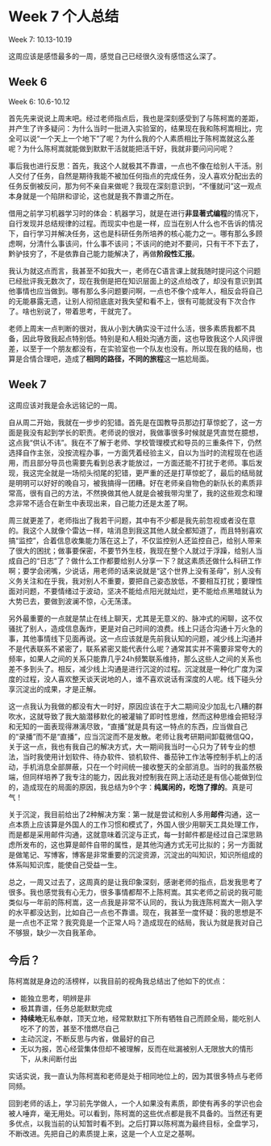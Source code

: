 # Week 7 个人总结

Week 7: 10.13-10.19

这周应该是感悟最多的一周，感觉自己已经很久没有感悟这么深了。

## Week 6

Week 6: 10.6-10.12

首先先来说说上周末吧。经过老师指点后，我也是深刻感受到了与陈柯嵩的差距，并产生了许多疑问：为什么当时一批进入实验室的，结果现在我和陈柯嵩相比，完全可以说“一个天上一个地下”了呢？为什么我的个人素质相比于陈柯嵩就这么差呢？为什么陈柯嵩就能做到默默干活就能把活干好，我就非要问问问呢？

事后我也进行反思：首先，我这个人就极其不靠谱，一点也不像在给别人干活。别人交付了任务，自然是期待我能不被加任何指点的完成任务，没人喜欢分配出去的任务反倒被反问，那为何不亲自来做呢？我现在深刻意识到，“不懂就问”这一观点本身就是一个陷阱和谬论，这也就是我不靠谱之所在。

借用之前学习机器学习时的体会：机器学习，就是在进行**非显著式编程**的情况下，自行发现并总结规律的过程。而现实中也是一样，应当在别人什么也不告诉的情况下，自行学习并解决任务，这也是科研任务所培养的核心能力之一。哪有那么多顾虑啊，分清什么事该问，什么事不该问；不该问的绝对不要问，只有干不下去了，黔驴技穷了，不是依靠自己能力能解决了，再做**阶段性汇报**。

我认为就这点而言，我甚至不如我大一，老师在C语言课上就我随时提问这个问题已经批评我无数次了，现在我倒是把在知识层面上的这点给改了，却没有意识到其他事情也应当做到。哪有那么多问题要问啊，一点也不像个成年人，相反会将自己的无能暴露无遗，让别人彻彻底底对我失望和看不上，很有可能就没有下次合作了。啥也别说了，带着思考，干就完了。

老师上周末一点判断的很对，我从小到大确实没干过什么活，很多素质我都不具备，因此导致我起点特别低。特别是和人相处沟通方面，这也导致我这个人风评很差，以至于一个朋友都没有，在实验室也一个队友也没有。所以现在我的结局，也算是合情合理吧，造成了**相同的路径，不同的旅程**这一尴尬局面。

## Week 7

这周应该对我是会永远铭记的一周。

自从周二开始，我就在一步步的犯错。首先是在国教导员那边打草惊蛇了，这一方面是我没有起到学长的职责。老师说的很对，我做事很多时候就是凭直觉在臆想，这点我“供认不讳”。我在不了解于老师、学校管理模式和导员的三重条件下，仍然选择自作主张，没按流程办事，一方面凭着经验主义，自以为当时的流程现在也适用，而且部分导员也需要先看到总表才能放过，一方面还能不打扰于老师。事后发现，我这完全就是一场彻头彻尾的犯错，更严重的还是打草惊蛇了，最后的结局就是明明可以好好的晚自习，被我搞得一团糟。好在老师亲自物色的新队长的素质非常高，很有自己的方法，不然换做其他人就是会被我带沟里了，我的这些观念和理念非常不适合在新生中表现出来，自己能力还是太差了啊。

周三就更差了，老师指出了我若干问题，其中有不少都是我先前忽视或者没在意的。我这个人就像个雷达一样，啥消息到我这其他人就全都知道了，而且特别喜欢搞“监控”，合着信息收集能力落在这上了，不仅监控别人还监控自己，给别人带来了很大的困扰；做事要保密，不要节外生枝，我现在整个人就过于浮躁，给别人当成自己的“日志”了？做什么工作都要给别人分享一下？就这素质还做什么科研工作啊；要学会闭嘴，少说话，用老师的话来说就是“这个世界上没有圣母”，别人没有义务关注和在乎我，我对别人不重要，要把自己姿态放低，不要相互打扰；要理性面对问题，不要情绪过于波动，坚决不能给点阳光就灿烂，更不能给点黑暗就认为大势已去，要做到波澜不惊，心无荡漾。

另外最重要的一点就是禁止在线上聊天，尤其是无意义的、脉冲式的闲聊，这不仅骚扰了别人，造成信息轰炸，更是对自己时间的浪费。线上只适合沟通十万火急的事，其他事情线下见面再说。这一点应该就是先前我认知的问题，减少线上沟通并不是代表联系不紧密了，联系紧密又能代表什么呢？通常其实并不需要非常夸大的频率，如果人之间的关系只能靠几乎24h频繁联系维持，那么这些人之间的关系也差不多到头了。相反，减少线上沟通是进行沉淀的过程。沉淀就是一种化广度为深度的过程，没人喜欢整天谈天说地的人，谁不喜欢说话有深度的人呢。线下碰头分享沉淀出的成果，才是正解。

这一点我认为我做的都没有大一时好，原因应该在于大二期间没少加乱七八糟的群吹水，这就导致了我大脑潜移默化的被灌输了即时性思维，然而这种思维会把轻浮和无知的一面表现得淋漓尽致，“直播”就是具有这一特点的东西，应当做自己的“录播”而不是“直播”，应当沉淀而不是发散。老师让我考研期间卸载微信QQ，关于这一点，我也有我自己的解决方式，大一期间我当时一心只为了转专业的想法，当时我使用计划软件、待办软件、锁机软件、番茄钟工作法等控制手机上的活动，手机消息全部屏蔽，只在一个时间统一接收整天的全部消息。当时的我虽然极端，但同样培养了我专注的能力，因此我对控制我在网上活动还是有信心能做到位的，造成现在的局面的原因，我总结为9个字：**纯属闲的，吃饱了撑的**。真是可气！

关于沉淀，我目前给出了2种解决方案：第一就是尝试和别人多用**邮件**沟通，这一点本质上应该算是外国人的工作习惯和模式了，外国人很少用聊天工具处理工作，而是都是采用邮件沟通，这就意味着沉淀与正式，每一封邮件都是经过自己深思熟虑所发布的，这也算是邮件自带的属性，是其他沟通方式无可比拟的；另一方面就是做笔记、写博客，博客是非常重要的沉淀资源，沉淀出的叫知识，知识所组成的体系叫知识库，能使自己受益一生。

总之，一周又过去了，这周真的是让我印象深刻，感谢老师的指点，启发我思考了很多。我也感觉我有心无力，很多事情都帮不上陈柯嵩。其实老师之前说的我可能类似与一年前的陈柯嵩，这一点我是非常不认同的，我认为我连陈柯嵩大一刚入学的水平都没达到，比如自己一点也不靠谱。现在，我甚至一度怀疑：我的思想是不是一点也不正常？我究竟是一个正常人吗？造成现在的结局，我认为就是我对自己不够狠，缺少一次自我革命。

## 今后？
陈柯嵩就是身边的活榜样，以我目前的视角我总结出了他如下的优点：

- 能独立思考，明辨是非
- 极其靠谱，任务总能默默完成
- **持续地**无私奉献，顶天立地，经常默默扛下所有牺牲自己而顾全局，能吃别人吃不了的苦，甚至不惜燃尽自己
- 主动沉淀，不断反思与内省，做最好的自己
- 无以为报，苦心经营集体但却不被理解，反而在纰漏被别人无限放大的情形下，从未间断付出

实话实说，我一直认为陈柯嵩和老师是处于相同地位上的，因为其很多特点与老师同频。

回到老师的话上，学习前先学做人，一个人如果没有素质，即使有再多的学识也会被人唾弃，毫无用处。可以看到，陈柯嵩的这些优点都是我不具备的。当然还有更多优点，以我当前的认知暂时看不到。之后打算以陈柯嵩为最终目标，全盘学习，不断改进。先把自己的素质提上来，这是一个人立足之基啊。